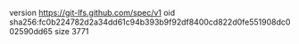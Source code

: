 version https://git-lfs.github.com/spec/v1
oid sha256:fc0b224782d2a34dd61c94b393b9f92df8400cd822d0fe551908dc002590dd65
size 3771
